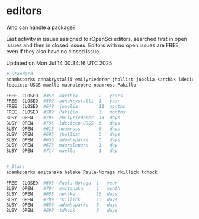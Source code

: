 # editors

Who can handle a package?

Last activity in issues assigned to rOpenSci editors, searched first in open
issues and then in closed issues. Editors with no open issues are FREE, even if
they also have no closed issue.


Updated on Mon Jul 14 00:34:16 UTC 2025

```bash
# Standard
adamhsparks annakrystalli emilyriederer jhollist jooolia karthik ldecicco
ldecicco-USGS maelle maurolepore noamross Pakillo

FREE  CLOSED  #358  karthik        2   years
FREE  CLOSED  #502  annakrystalli  1   year
FREE  CLOSED  #648  jooolia        11  months
FREE  CLOSED  #599  Pakillo        3   months
BUSY  OPEN    #705  emilyriederer  13  days
BUSY  OPEN    #706  ldecicco-USGS  6   days
BUSY  OPEN    #615  noamross       6   days
BUSY  OPEN    #685  jhollist       5   days
BUSY  OPEN    #656  adamhsparks    5   days
BUSY  OPEN    #673  maurolepore    1   day
BUSY  OPEN    #714  maelle         1   day


# Stats
adamhsparks emitanaka helske Paula-Moraga rkillick tdhock

FREE  CLOSED  #603  Paula-Moraga  1   year
BUSY  OPEN    #704  emitanaka     1   month
BUSY  OPEN    #688  helske        16  days
BUSY  OPEN    #709  rkillick      13  days
BUSY  OPEN    #656  adamhsparks   5   days
BUSY  OPEN    #692  tdhock        2   days
```
